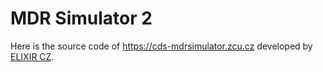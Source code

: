 # MDR Simulator 2

Here is the source code of https://cds-mdrsimulator.zcu.cz developed by [ELIXIR CZ](https://www.elixir-czech.cz).
